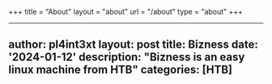 +++
title = "About"
layout = "about"
url = "/about"
type = "about"
+++

---
author: pl4int3xt
layout: post
title: Bizness
date: '2024-01-12'
description: "Bizness is an easy linux machine from HTB"
categories: [HTB]
---
